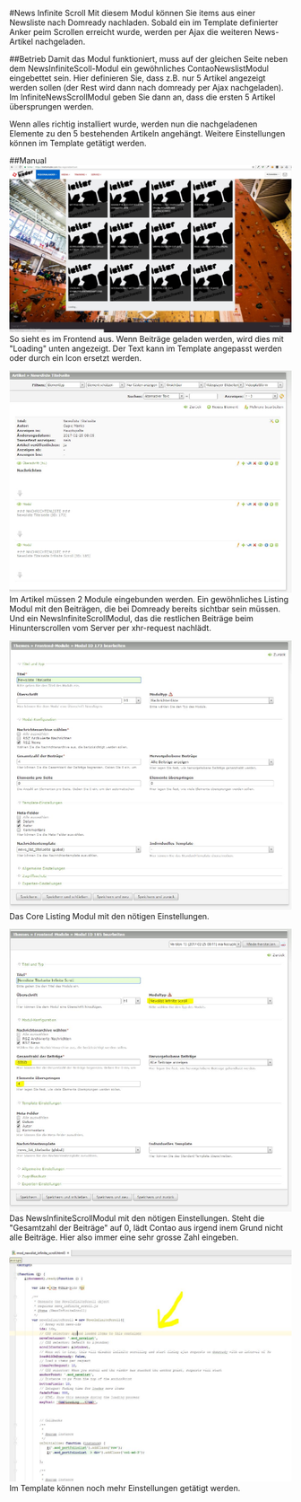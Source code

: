 #News Infinite Scroll
Mit diesem Modul können Sie items aus einer Newsliste nach Domready nachladen. Sobald ein im Template definierter Anker peim Scrollen erreicht wurde, werden per Ajax die weiteren News-Artikel nachgeladen.

##Betrieb
Damit das Modul funktioniert, muss auf der gleichen Seite neben dem NewsInfiniteScoll-Modul ein gewöhnliches ContaoNewslistModul eingebettet sein. Hier definieren Sie, dass z.B. nur 5 Artikel angezeigt werden sollen (der Rest wird dann nach domready per Ajax nachgeladen).
Im InfiniteNewsScrollModul geben Sie dann an, dass die ersten 5 Artikel übersprungen werden.

Wenn alles richtig installiert wurde, werden nun die nachgeladenen Elemente zu den 5 bestehenden Artikeln angehängt. Weitere Einstellungen können im Template getätigt werden.


##Manual
![Frontend](manual/infiniteScroll_1.jpg?raw=true "Frontend")
So sieht es im Frontend aus. Wenn Beiträge geladen werden, wird dies mit "Loading" unten angezeigt. Der Text kann im Template angepasst werden oder durch ein Icon ersetzt werden.

![Backend](manual/infiniteScroll_2.jpg?raw=true "Backend")
Im Artikel müssen 2 Module eingebunden werden. Ein gewöhnliches Listing Modul mit den Beiträgen, die bei Domready bereits sichtbar sein müssen. Und ein NewsInfiniteScrollModul, das die restlichen Beiträge beim Hinunterscrollen vom Server per xhr-request nachlädt.

![Backend](manual/infiniteScroll_3.jpg?raw=true "Backend")
Das Core Listing Modul mit den nötigen Einstellungen.

![Backend](manual/infiniteScroll_4.jpg?raw=true "Backend")
Das NewsInfiniteScrollModul mit den nötigen Einstellungen. Steht die "Gesamtzahl der Beiträge" auf 0, lädt Contao aus irgend inem Grund nicht alle Beiträge. Hier also immer eine sehr grosse Zahl eingeben.

![Backend](manual/infiniteScroll_5.jpg?raw=true "Backend")
Im Template können noch mehr Einstellungen getätigt werden.